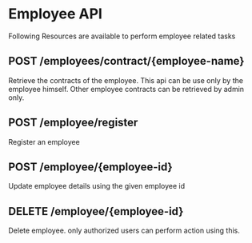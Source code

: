 # Employee API

Following Resources are available to perform employee related tasks

## POST /employees/contract/{employee-name}

Retrieve the contracts of the employee. This api can be use only by the employee himself. Other employee contracts can be retrieved by admin only.

## POST  /employee/register

Register an employee

## POST /employee/{employee-id}

Update employee details using the given employee id

## DELETE /employee/{employee-id}

Delete employee. only authorized users can perform action using this.

